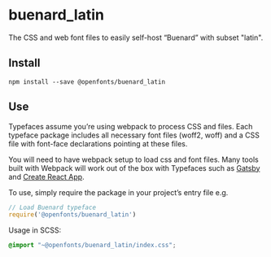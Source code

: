
# buenard_latin

The CSS and web font files to easily self-host “Buenard” with subset "latin".

## Install

`npm install --save @openfonts/buenard_latin`

## Use

Typefaces assume you’re using webpack to process CSS and files. Each typeface
package includes all necessary font files (woff2, woff) and a CSS file with
font-face declarations pointing at these files.

You will need to have webpack setup to load css and font files. Many tools built
with Webpack will work out of the box with Typefaces such as [Gatsby](https://github.com/gatsbyjs/gatsby)
and [Create React App](https://github.com/facebookincubator/create-react-app).

To use, simply require the package in your project’s entry file e.g.

```javascript
// Load Buenard typeface
require('@openfonts/buenard_latin')
```

Usage in SCSS:
```scss
@import "~@openfonts/buenard_latin/index.css";
```
